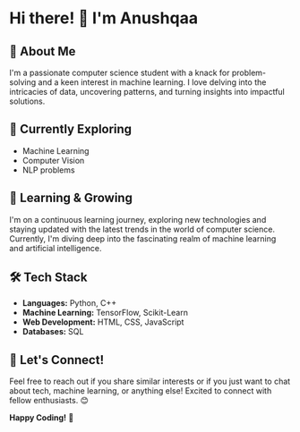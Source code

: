 # Hi there! 👋 I'm Anushqaa 

## 🚀 About Me
I'm a passionate computer science student with a knack for problem-solving and a keen interest in machine learning. I love delving into the intricacies of data, uncovering patterns, and turning insights into impactful solutions.

## 🔭 Currently Exploring
- Machine Learning
- Computer Vision
- NLP problems

## 🌱 Learning & Growing
I'm on a continuous learning journey, exploring new technologies and staying updated with the latest trends in the world of computer science. Currently, I'm diving deep into the fascinating realm of machine learning and artificial intelligence.

## 🛠️ Tech Stack
- **Languages:** Python, C++
- **Machine Learning:** TensorFlow, Scikit-Learn
- **Web Development:** HTML, CSS, JavaScript
- **Databases:** SQL

## 💬 Let's Connect!
Feel free to reach out if you share similar interests or if you just want to chat about tech, machine learning, or anything else! Excited to connect with fellow enthusiasts. 😊

**Happy Coding!** 🚀
